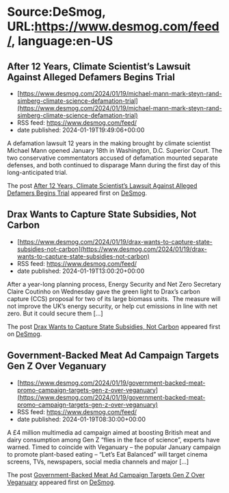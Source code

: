 # Source:DeSmog, URL:https://www.desmog.com/feed/, language:en-US

## After 12 Years, Climate Scientist’s Lawsuit Against Alleged Defamers Begins Trial
 - [https://www.desmog.com/2024/01/19/michael-mann-mark-steyn-rand-simberg-climate-science-defamation-trial](https://www.desmog.com/2024/01/19/michael-mann-mark-steyn-rand-simberg-climate-science-defamation-trial)
 - RSS feed: https://www.desmog.com/feed/
 - date published: 2024-01-19T19:49:06+00:00

<p>A defamation lawsuit 12 years in the making brought by climate scientist Michael Mann opened January 18th in Washington, D.C. Superior Court. The two conservative commentators accused of defamation mounted separate defenses, and both continued to disparage Mann during the first day of this long-anticipated trial.</p>
<p>The post <a href="https://www.desmog.com/2024/01/19/michael-mann-mark-steyn-rand-simberg-climate-science-defamation-trial/">After 12 Years, Climate Scientist’s Lawsuit Against Alleged Defamers Begins Trial</a> appeared first on <a href="https://www.desmog.com">DeSmog</a>.</p>

## Drax Wants to Capture State Subsidies, Not Carbon
 - [https://www.desmog.com/2024/01/19/drax-wants-to-capture-state-subsidies-not-carbon](https://www.desmog.com/2024/01/19/drax-wants-to-capture-state-subsidies-not-carbon)
 - RSS feed: https://www.desmog.com/feed/
 - date published: 2024-01-19T13:00:20+00:00

<p>After a year-long planning process, Energy Security and Net Zero Secretary Claire Coutinho on Wednesday gave the green light to Drax’s carbon capture (CCS) proposal for two of its large biomass units.&#160; The measure will not improve the UK’s energy security, or help cut emissions in line with net zero. But it could secure them [&#8230;]</p>
<p>The post <a href="https://www.desmog.com/2024/01/19/drax-wants-to-capture-state-subsidies-not-carbon/">Drax Wants to Capture State Subsidies, Not Carbon</a> appeared first on <a href="https://www.desmog.com">DeSmog</a>.</p>

## Government-Backed Meat Ad Campaign Targets Gen Z Over Veganuary
 - [https://www.desmog.com/2024/01/19/government-backed-meat-promo-campaign-targets-gen-z-over-veganuary](https://www.desmog.com/2024/01/19/government-backed-meat-promo-campaign-targets-gen-z-over-veganuary)
 - RSS feed: https://www.desmog.com/feed/
 - date published: 2024-01-19T08:30:00+00:00

<p>A £4 million multimedia ad campaign aimed at boosting British meat and dairy consumption among Gen Z &#8220;flies in the face of science&#8221;, experts have warned. Timed to coincide with Veganuary – the popular January campaign to promote plant-based eating – “Let’s Eat Balanced” will target cinema screens, TVs, newspapers, social media channels and major [&#8230;]</p>
<p>The post <a href="https://www.desmog.com/2024/01/19/government-backed-meat-promo-campaign-targets-gen-z-over-veganuary/">Government-Backed Meat Ad Campaign Targets Gen Z Over Veganuary</a> appeared first on <a href="https://www.desmog.com">DeSmog</a>.</p>

